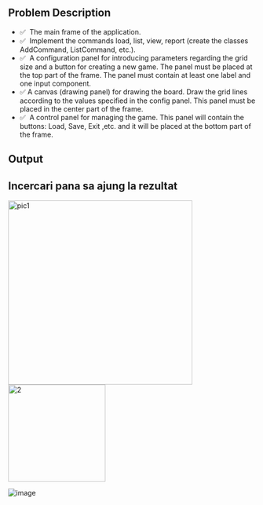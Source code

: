 ## Problem Description

- ✅ ️ The main frame of the application.
- ✅ ️ Implement the commands load, list, view, report (create the classes AddCommand, ListCommand, etc.).
- ✅ ️ A configuration panel for introducing parameters regarding the grid size and a button for creating a new game. The panel must be placed at the top part of the frame. The panel must contain at least one label and one input component.
- ✅️ A canvas (drawing panel) for drawing the board. Draw the grid lines according to the values specified in the config panel. This panel must be placed in the center part of the frame.
- ✅ ️ A control panel for managing the game. This panel will contain the buttons: Load, Save, Exit ,etc. and it will be placed at the bottom part of the frame.

## Output



## Incercari pana sa ajung la rezultat 

<img width="375" alt="pic1" src="https://user-images.githubusercontent.com/61457770/160292763-99d11acb-097e-4dd7-afc8-9fabeb687d17.png">
<img width="198" alt="2" src="https://user-images.githubusercontent.com/61457770/160292764-e3afd4c3-18c2-48ed-8a03-1d590ba427b9.png">

![image](https://user-images.githubusercontent.com/61457770/160475775-e43c9944-57d2-4085-a6fc-4fd275b72c35.png)
